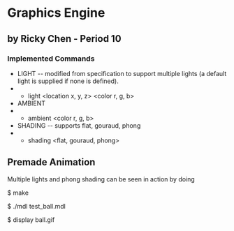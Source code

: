 # Graphics Engine
## by Ricky Chen - Period 10

### Implemented Commands
* LIGHT -- modified from specification to support multiple lights (a default light is supplied if none is defined).
* * light <name> <location x, y, z> <color r, g, b>
* AMBIENT
* * ambient <color r, g, b>
* SHADING -- supports flat, gouraud, phong
* * shading <flat, gouraud, phong>

## Premade Animation
Multiple lights and phong shading can be seen in action by doing

$ make

$ ./mdl test_ball.mdl

$ display ball.gif
